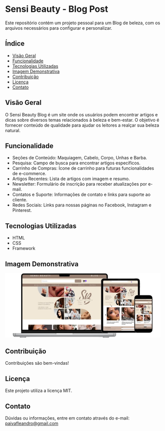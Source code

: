 # Sensi Beauty - Blog Post

Este repositório contém um projeto pessoal para um Blog de beleza, com os arquivos necessários para configurar e personalizar. 

## Índice

- [Visão Geral](#visão-geral)
- [Funcionalidade](#funcionalidade)
- [Tecnologias Utilizadas](#tecnologias-utilizadas)
- [Imagem Demonstrativa](#imagem-demonstrativa)
- [Contribuição](#contribuição)
- [Licença](#licença)
- [Contato](#contato)

## Visão Geral

O Sensi Beauty Blog é um site onde os usuários podem encontrar artigos e dicas sobre diversos temas relacionados à beleza e bem-estar. O objetivo é fornecer conteúdo de qualidade para ajudar os leitores a realçar sua beleza natural.



## Funcionalidade

* Seções de Conteúdo: Maquiagem, Cabelo, Corpo, Unhas e Barba.
* Pesquisa: Campo de busca para encontrar artigos específicos.
* Carrinho de Compras: Ícone de carrinho para futuras funcionalidades de e-commerce.
* Artigos Recentes: Lista de artigos com imagem e resumo.
* Newsletter: Formulário de inscrição para receber atualizações por e-mail.
* Contatos e Suporte: Informações de contato e links para suporte ao cliente.
* Redes Sociais: Links para nossas páginas no Facebook, Instagram e Pinterest.

## Tecnologias Utilizadas

* HTML
* CSS
* Framework

## Imagem Demonstrativa

![](image/Sensi-dispositivos.png)


## Contribuição

Contribuições são bem-vindas! 

## Licença

Este projeto utiliza a licença MIT.

## Contato

Dúvidas ou informações, entre em contato através do e-mail: paivafleandro@gmail.com
